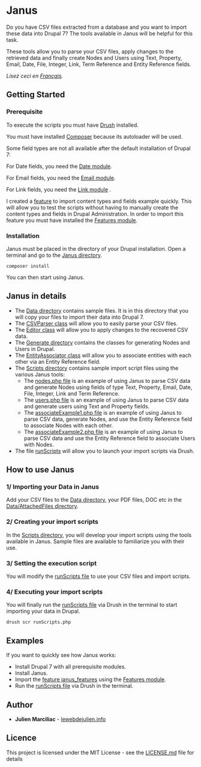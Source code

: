 # Janus

Do you have CSV files extracted from a database and you want to import these data into Drupal 7?
The tools available in Janus will be helpful for this task.

These tools allow you to parse your CSV files, apply changes to the retrieved data and finally create Nodes and Users using Text, Property, Email, Date, File, Integer, Link, Term Reference and Entity Reference fields.

*Lisez ceci en [Français](README.fr.md).*

## Getting Started

### Prerequisite

To execute the scripts you must have [Drush](http://www.drush.org/) installed.

You must have installed [Composer](https://getcomposer.org) because its autoloader will be used.

Some field types are not all available after the default installation of Drupal 7:

For Date fields, you need the [Date module](https://www.drupal.org/project/date).

For Email fields, you need the [Email module](https://www.drupal.org/project/email).

For Link fields, you need the [Link module](https://www.drupal.org/project/link) .

I created a [feature](Janus/janus_features) to import content types and fields example quickly.
This will allow you to test the scripts without having to manually create the content types and fields in Drupal Administration.
In order to import this feature you must have installed the [Features module](https://www.drupal.org/project/features).

### Installation

Janus must be placed in the directory of your Drupal installation.
Open a terminal and go to the [Janus directory](Janus).

```
composer install
```

You can then start using Janus.

## Janus in details

- The [Data directory](Janus/Data) contains sample files. It is in this directory that you will copy your files to import their data into Drupal 7.
- The [CSVParser class](Janus/CSVParser.php) will allow you to easily parse your CSV files.
- The [Editor class](Janus/Editor.php) will allow you to apply changes to the recovered CSV data.
- The [Generate directory](Janus/Generate)  contains the classes for generating Nodes and Users in Drupal.
- The [EntityAssociator class](Janus/EntityAssociator.php) will allow you to associate entities with each other via an Entity Reference field.
- The [Scripts directory](Janus/Scripts) contains sample import script files using the various Janus tools:
    - The [nodes.php file](Janus/Scripts/nodes.php) is an example of using Janus to parse CSV data and generate Nodes using fields of type Text, Property, Email, Date, File, Integer, Link and Term Reference.
    - The [users.php file](Janus/Scripts/users.php) is an example of using Janus to parse CSV data and generate users using Text and Property fields.
    - The [associateExample1.php file](Janus/Scripts/associateExample1.php) is an example of using Janus to parse CSV data, generate Nodes, and use the Entity Reference field to associate Nodes with each other.
    - The [associateExample2.php file](Janus/Scripts/associateExample2.php)  is an example of using Janus to parse CSV data and use the Entity Reference field to associate Users with Nodes.
- The file [runScripts](Janus/runScripts.php) will allow you to launch your import scripts via Drush.

## How to use Janus

### 1/ Importing your Data in Janus

Add your CSV files to the [Data directory](Janus/Data), your PDF files, DOC etc in the [Data/AttachedFiles directory](Janus/Data/AttachedFiles).

### 2/ Creating your import scripts

In the [Scripts directory](Janus/Scripts), you will develop your import scripts using the tools available in Janus.
Sample files are available to familiarize you with their use.

### 3/ Setting the execution script

You will modify the [runScripts file](Janus/runScripts.php) to use your CSV files and import scripts.

### 4/ Executing your import scripts

You will finally run the [runScripts file](Janus/runScripts.php) via Drush in the terminal to start importing your data in Drupal.

```
drush scr runScripts.php
```

## Examples

If you want to quickly see how Janus works:
- Install Drupal 7 with all prerequisite modules.
- Install Janus.
- Import the [feature janus_features](Janus/janus_features) using the [Features module](https://www.drupal.org/project/features).
- Run the [runScripts file](Janus/runScripts.php) via Drush in the terminal.

## Author

* **Julien Marciliac** - [lewebdejulien.info](https://lewebdejulien.info)

## Licence

This project is licensed under the MIT License - see the [LICENSE.md](LICENSE.md) file for details